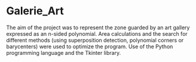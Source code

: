 # Galerie_Art
The aim of the project was to represent the zone  guarded by an art gallery expressed as an n-sided polynomial. Area calculations and the search for different methods (using superposition detection, polynomial corners or barycenters) were used to optimize the program.  Use of the Python programming language and the Tkinter library.
